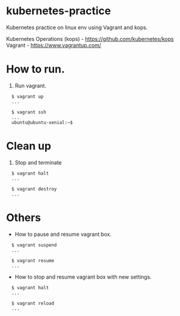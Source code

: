 # kubernetes-practice
Kubernetes practice on linux env using Vagrant and kops.

Kubernetes Operations (kops) - https://github.com/kubernetes/kops
Vagrant - https://www.vagrantup.com/


# How to run.
1. Run vagrant.
```
  $ vagrant up
  ...

  $ vagrant ssh
  ...
  ubuntu@ubuntu-xenial:~$ 
```


# Clean up
1. Stop and terminate
```
  $ vagrant halt
  ...

  $ vagrant destroy
  ...
```


# Others

  - How to pause and resume vagrant box.
  ```
    $ vagrant suspend
    ...

    $ vagrant resume
    ...
  ```

  - How to stop and resume vagrant box with new settings.
  ```
    $ vagrant halt
    ...

    $ vagrant reload
    ...
  ```
